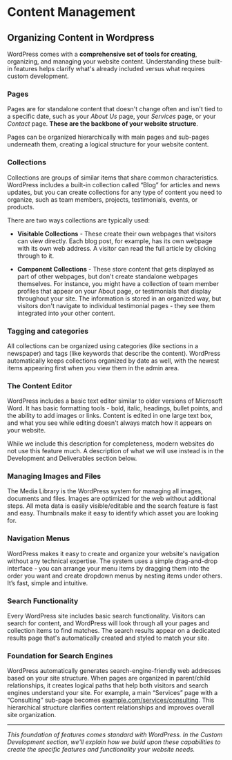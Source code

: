 # Content Management

## Organizing Content in Wordpress

WordPress comes with a **comprehensive set of tools for creating**, organizing, and managing your website content. Understanding these built-in features helps clarify what's already included versus what requires custom development.

### Pages

Pages are for standalone content that doesn't change often and isn't tied to a specific date, such as your _About Us_ page, your _Services_ page, or your _Contact_ page. **These are the backbone of your website structure**.

Pages can be organized hierarchically with main pages and sub-pages underneath them, creating a logical structure for your website content.

### Collections

Collections are groups of similar items that share common characteristics. WordPress includes a built-in collection called “Blog” for articles and news updates, but you can create collections for any type of content you need to organize, such as team members, projects, testimonials, events, or products.

There are two ways collections are typically used:

-   **Visitable Collections** - These create their own webpages that visitors can view directly. Each blog post, for example, has its own webpage with its own web address. A visitor can read the full article by clicking through to it.

-   **Component Collections** - These store content that gets displayed as part of other webpages, but don't create standalone webpages themselves. For instance, you might have a collection of team member profiles that appear on your About page, or testimonials that display throughout your site. The information is stored in an organized way, but visitors don't navigate to individual testimonial pages - they see them integrated into your other content.

### Tagging and categories

All collections can be organized using categories (like sections in a newspaper) and tags (like keywords that describe the content). WordPress automatically keeps collections organized by date as well, with the newest items appearing first when you view them in the admin area.

### The Content Editor

WordPress includes a basic text editor similar to older versions of Microsoft Word. It has basic formatting tools - bold, italic, headings, bullet points, and the ability to add images or links. Content is edited in one large text box, and what you see while editing doesn't always match how it appears on your website.

While we include this description for completeness, modern websites do not use this feature much. A description of what we will use instead is in the Development and Deliverables section below.

### Managing Images and Files

The Media Library is the WordPress system for managing all images, documents and files. Images are optimized for the web without additional steps. All meta data is easily visible/editable and the search feature is fast and easy. Thumbnails make it easy to identify which asset you are looking for.

### Navigation Menus

WordPress makes it easy to create and organize your website's navigation without any technical expertise. The system uses a simple drag-and-drop interface - you can arrange your menu items by dragging them into the order you want and create dropdown menus by nesting items under others. It’s fast, simple and intuitive.

### Search Functionality

Every WordPress site includes basic search functionality. Visitors can search for content, and WordPress will look through all your pages and collection items to find matches. The search results appear on a dedicated results page that's automatically created and styled to match your site.

### Foundation for Search Engines

WordPress automatically generates search-engine-friendly web addresses based on your site structure. When pages are organized in parent/child relationships, it creates logical paths that help both visitors and search engines understand your site. For example, a main “Services” page with a “Consulting” sub-page becomes <u>example.com/services/consulting</u>. This hierarchical structure clarifies content relationships and improves overall site organization.

---

_This foundation of features comes standard with WordPress. In the Custom Development section, we'll explain how we build upon these capabilities to create the specific features and functionality your website needs._

